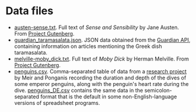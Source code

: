 # Data files

* [austen-sense.txt](austen-sense.txt). Full text of *Sense and Sensibility* by Jane Austen. From [Project Gutenberg](https://www.gutenberg.org/).
* [guardian_taramasalata.json](guardian_taramasalata.json). JSON data obtained from the [Guardian API](https://open-platform.theguardian.com/documentation/), containing information on articles mentioning the Greek dish taramasalata.
* [melville-moby_dick.txt](melville-moby_dick.txt). Full text of *Moby Dick* by Herman Melville. From [Project Gutenberg](https://www.gutenberg.org/).
* [penguins.csv](penguins.csv). Comma-separated table of data from a [research project](https://doi.org/10.1242/jeb.013235) by Meir and Ponganis recording the duration and depth of the dives of some emperor penguins, along with the penguin's heart rate during the dive. [penguins_DE.csv](penguins_DE.csv) contains the same data in the semicolon-separated format that is the default in some non-English-language versions of spreadsheet programs.
